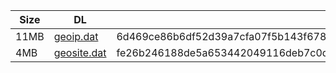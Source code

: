 |    Size   |     DL  | sha512sum |
|  ---  |  ---  |  ---  |
| 11MB | [geoip.dat](https://cdn.jsdelivr.net/gh/googleians/Rules@main/geoip.dat) | 6d469ce86b6df52d39a7cfa07f5b143f6780c28b0708faf95382dbe343f6ae009a1159348714491f7551d528d7dfb415591656e8f047c061f9df8200cd086045 |
| 4MB | [geosite.dat](https://cdn.jsdelivr.net/gh/googleians/Rules@main/geosite.dat) | fe26b246188de5a653442049116deb7c0defbe56cdf82d690ff44e8f3d6e496bf8790406e366c44c71f3270df023cba20e5642e698abddecd0cf2ff8a17286a9 |
